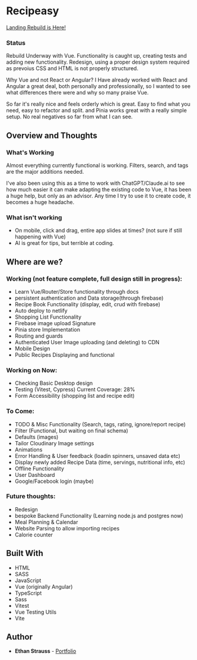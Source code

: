 # Recipeasy

[Landing Rebuild is Here!](https://stupefied-morse-5e1233.netlify.com/)

### Status

Rebuild Underway with Vue. Functionality is caught up, creating tests and adding new functionality. Redesign, using a proper design system required as prevoius CSS and HTML is not properly structured. 

Why Vue and not React or Angular? I Have already worked with React and Angular a great deal, both personally and professionally, so I wanted to see what differences there were and why so many praise Vue. 

So far it's really nice and feels orderly which is great. Easy to find what you need, easy to refactor and split. and Pinia works great with a really simple setup. No real negatives so far from what I can see.

## Overview and Thoughts

### What's Working

Almost everything currently functional is working. Filters, search, and tags are the major additions needed.

I've also been using this as a time to work with ChatGPT/Claude.ai to see how much easier it can make adapting the existing code to Vue, it has been a huge help, but only as an advisor. Any time I try to use it to create code, it becomes a huge headache.

### What isn't working

- On mobile, click and drag, entire app slides at times? (not sure if still happening with Vue)
- AI is great for tips, but terrible at coding. 

## Where are we?

### Working (not feature complete, full design still in progress):

- Learn Vue/Router/Store functionality through docs
- persistent authentication and Data storage(through firebase)
- Recipe Book Functionality (display, edit, crud with firebase)
- Auto deploy to netlify
- Shopping List Functionality
- Firebase image upload Signature
- Pinia store Implementation
- Routing and guards
- Authenticated User Image uploading (and deleting) to CDN
- Mobile Design
- Public Recipes Displaying and functional

### Working on Now:

- Checking Basic Desktop design
- Testing (Vitest, Cypress) Current Coverage: 28%
- Form Accessibility (shopping list and recipe edit)

### To Come:

- TODO & Misc Functionality (Search, tags, rating, ignore/report recipe)
- Filter (Functional, but waiting on final schema)
- Defaults (images)
- Tailor Cloudinary Image settings
- Animations
- Error Handling & User feedback (loadin spinners, unsaved data etc)
- Display newly added Recipe Data (time, servings, nutritional info, etc)
- Offline Functionality
- User Dashboard
- Google/Facebook login (maybe)

### Future thoughts:

- Redesign
- bespoke Backend Functionality (Learning node.js and postgres now)
- Meal Planning & Calendar
- Website Parsing to allow importing recipes
- Calorie counter

## Built With

- HTML
- SASS
- JavaScript
- Vue (originally Angular)
- TypeScript
- Sass
- Vitest
- Vue Testing Utils
- Vite

## Author

- **Ethan Strauss** - [Portfolio](https://dotethan.github.io)
